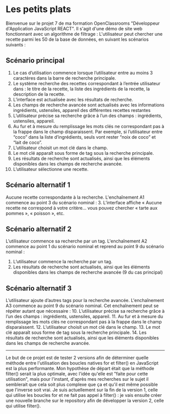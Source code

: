 # Les petits plats
Bienvenue sur le projet 7 de ma formation OpenClassrooms "Développeur d'Application JavaScript REACT". Il s'agit d'une démo de site web fonctionnant avec un algorithme de filtrage :
L'utilisateur peut chercher une recette parmi les 50 de la base de données, en suivant les scénarios suivants :
## Scénario principal
1. Le cas d’utilisation commence lorsque l’utilisateur entre au moins 3 caractères dans la
barre de recherche principale.
2. Le système recherche des recettes correspondant à l’entrée utilisateur dans : le titre de
la recette, la liste des ingrédients de la recette, la description de la recette.
3. L’interface est actualisée avec les résultats de recherche.
4. Les champs de recherche avancée sont actualisés avec les informations ingrédients,
ustensiles, appareil des différentes recettes restantes
5. L’utilisateur précise sa recherche grâce à l’un des champs : ingrédients, ustensiles,
appareil.
6. Au fur et à mesure du remplissage les mots clés ne correspondant pas à la frappe dans le
champ disparaissent. Par exemple, si l’utilisateur entre “coco” dans la liste d’ingrédients,
seuls vont rester “noix de coco” et “lait de coco”.
7. L’utilisateur choisit un mot clé dans le champ.
8. Le mot clé apparaît sous forme de tag sous la recherche principale.
9. Les résultats de recherche sont actualisés, ainsi que les éléments disponibles dans les
champs de recherche avancée.
10. L’utilisateur sélectionne une recette.
## Scénario alternatif 1
Aucune recette correspondante à la recherche. L'enchaînement A1 commence au point 3 du scénario nominal :
3. L’interface affiche « Aucune recette ne correspond à votre critère… vous pouvez
chercher « tarte aux pommes », « poisson », etc.
## Scénario alternatif 2
L’utilisateur commence sa recherche par un tag. L'enchaînement A2 commence au point 1 du scénario nominal et reprend au point 9 du scénario nominal :
1. L’utilisateur commence la recherche par un tag.
2. Les résultats de recherche sont actualisés, ainsi que les éléments disponibles dans les
champs de recherche avancée (9 du cas principal)
## Scénario alternatif 3
L’utilisateur ajoute d’autres tags pour la recherche avancée. L'enchaînement A3 commence au point 9 du scénario nominal. Cet enchaînement peut se répéter autant que nécessaire :
10. L’utilisateur précise sa recherche grâce à l’un des champs : ingrédients, ustensiles,
appareil.
11. Au fur et à mesure du remplissage les mots clés ne correspondant pas à la frappe dans
le champ disparaissent.
12. L’utilisateur choisit un mot clé dans le champ.
13. Le mot clé apparaît sous forme de tag sous la recherche principale.
14. Les résultats de recherche sont actualisés, ainsi que les éléments disponibles dans les
champs de recherche avancée.
***
Le but de ce projet est de tester 2 versions afin de déterminer quelle méthode entre l'utilisation des boucles natives for et filter() en JavaScript est la plus performante. Mon hypothèse de départ était que la méthode filter() serait la plus optimale, avec l'idée qu'elle est "faite pour cette utilisation", mais pour l'instant, d'après mes recherches sur le sujet il semblerait que cela soit plus complexe que ça et qu'il est même possible que l'inverse soit vrai.
Je suis actuellement sur la fin de la version 1, celle qui utilise les boucles for et ne fait pas appel à filter() : je vais ensuite créer une nouvelle branche sur le repository afin de développer la version 2, celle qui utilise filter().

